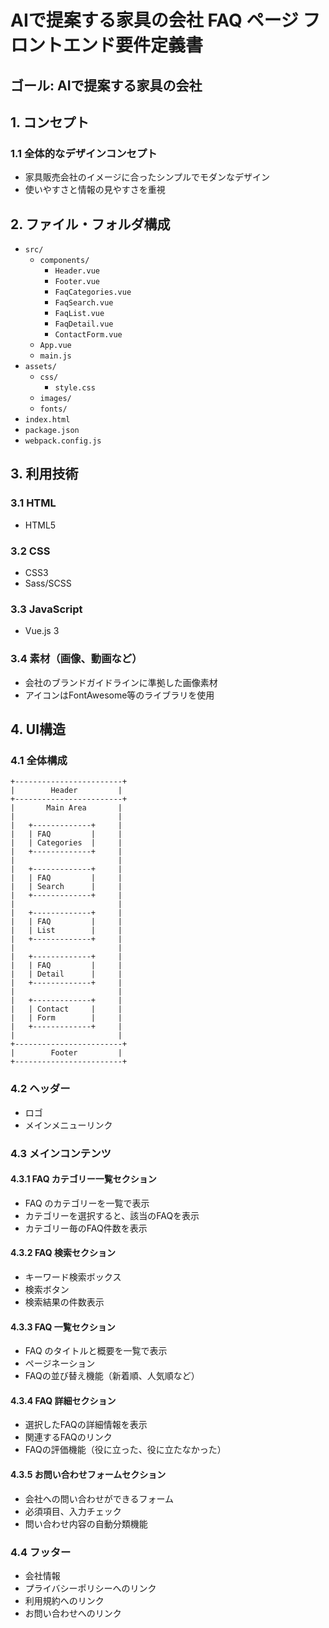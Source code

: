 # AIで提案する家具の会社 FAQ ページ フロントエンド要件定義書

## ゴール: AIで提案する家具の会社

## 1. コンセプト
### 1.1 全体的なデザインコンセプト
- 家具販売会社のイメージに合ったシンプルでモダンなデザイン
- 使いやすさと情報の見やすさを重視

## 2. ファイル・フォルダ構成
- `src/`
  - `components/`
    - `Header.vue`
    - `Footer.vue`
    - `FaqCategories.vue`
    - `FaqSearch.vue`
    - `FaqList.vue`
    - `FaqDetail.vue`
    - `ContactForm.vue`
  - `App.vue`
  - `main.js`
- `assets/`
  - `css/`
    - `style.css`
  - `images/`
  - `fonts/`
- `index.html`
- `package.json`
- `webpack.config.js`

## 3. 利用技術

### 3.1 HTML
- HTML5

### 3.2 CSS
- CSS3
- Sass/SCSS

### 3.3 JavaScript
- Vue.js 3

### 3.4 素材（画像、動画など）
- 会社のブランドガイドラインに準拠した画像素材
- アイコンはFontAwesome等のライブラリを使用

## 4. UI構造

### 4.1 全体構成
```
+------------------------+
|        Header         |
+------------------------+
|       Main Area       |
|                       |
|   +-------------+     |
|   | FAQ         |     |
|   | Categories  |     |
|   +-------------+     |
|                       |
|   +-------------+     |
|   | FAQ         |     |
|   | Search      |     |
|   +-------------+     |
|                       |
|   +-------------+     |
|   | FAQ         |     |
|   | List        |     |
|   +-------------+     |
|                       |
|   +-------------+     |
|   | FAQ         |     |
|   | Detail      |     |
|   +-------------+     |
|                       |
|   +-------------+     |
|   | Contact     |     |
|   | Form        |     |
|   +-------------+     |
|                       |
+------------------------+
|        Footer         |
+------------------------+
```

### 4.2 ヘッダー
- ロゴ
- メインメニューリンク

### 4.3 メインコンテンツ
#### 4.3.1 FAQ カテゴリー一覧セクション
- FAQ のカテゴリーを一覧で表示
- カテゴリーを選択すると、該当のFAQを表示
- カテゴリー毎のFAQ件数を表示

#### 4.3.2 FAQ 検索セクション
- キーワード検索ボックス
- 検索ボタン
- 検索結果の件数表示

#### 4.3.3 FAQ 一覧セクション
- FAQ のタイトルと概要を一覧で表示
- ページネーション
- FAQの並び替え機能（新着順、人気順など）

#### 4.3.4 FAQ 詳細セクション
- 選択したFAQの詳細情報を表示
- 関連するFAQのリンク
- FAQの評価機能（役に立った、役に立たなかった）

#### 4.3.5 お問い合わせフォームセクション
- 会社への問い合わせができるフォーム
- 必須項目、入力チェック
- 問い合わせ内容の自動分類機能
### 4.4 フッター
- 会社情報
- プライバシーポリシーへのリンク
- 利用規約へのリンク
- お問い合わせへのリンク
